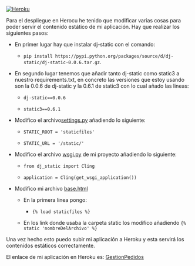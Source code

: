 [![Heroku](https://www.herokucdn.com/deploy/button.png)](http://gestionpedidos.herokuapp.com/gestionpedidos/)


Para el despliegue en Herocu he tenido que modificar varias cosas para poder servir el contenido estático de mi aplicación. 
Hay que realizar los siguientes pasos:

* En primer lugar hay que instalar dj-static con el comando:

  * `pip install https://pypi.python.org/packages/source/d/dj-static/dj-static-0.0.6.tar.gz`. 

* En segundo lugar tenemos que añadir tanto dj-static como static3 a nuestro requirements.txt, en concreto las versiones que estoy usando son la 0.0.6 de dj-static y la 0.6.1 de static3 con lo cual añado las lineas:
  * `dj-static==0.0.6`

  * `static3==0.6.1`

* Modifico el archivo[settings.py](https://github.com/ignaciorecuerda/gestionpedidos_django/blob/master/tango_with_django_project/settings.py) añadiendo lo siguiente:
  * `STATIC_ROOT = 'staticfiles'`

  * `STATIC_URL = '/static/'`

* Modifico el archivo [wsgi.py](https://github.com/ignaciorecuerda/gestionpedidos_django/blob/master/tango_with_django_project/wsgi.py) de mi proyecto añadiendo lo siguiente: 
  * `from dj_static import Cling`

  * `application = Cling(get_wsgi_application())`

* Modifico mi archivo [base.html](https://github.com/ignaciorecuerda/gestionpedidos_django/blob/master/templates/base.html)
  * En la primera linea pongo:
    
    * `{% load staticfiles %}`

  * En los link donde usaba la carpeta static los modifico añadiendo `{% static 'nombreDelArchivo' %}`

Una vez hecho esto puedo subir mi aplicación a Heroku y esta servirá los contenidos estáticos correctamente.

El enlace de mi aplicación en Heroku es: [GestionPedidos](http://gestionpedidos.herokuapp.com/gestionpedidos/)